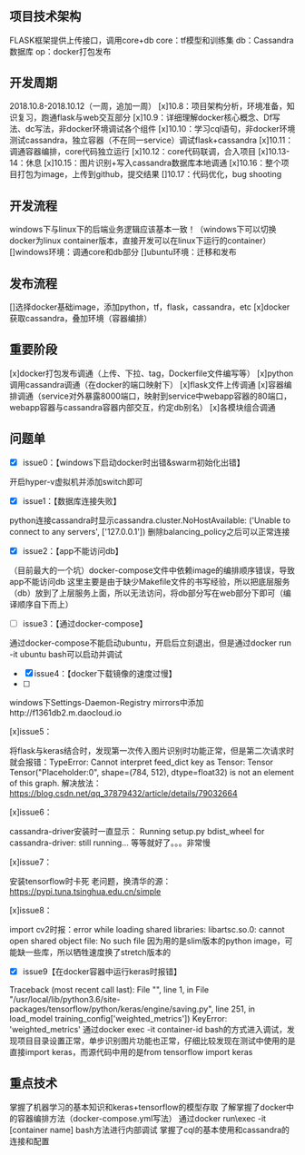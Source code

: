 #

## 项目技术架构

FLASK框架提供上传接口，调用core+db
core：tf模型和训练集
db：Cassandra数据库
op：docker打包发布

## 开发周期

2018.10.8-2018.10.12（一周，追加一周）
[x]10.8：项目架构分析，环境准备，知识复习，跑通flask与web交互部分
[x]10.9：详细理解docker核心概念、Df写法、dc写法，非docker环境调试各个组件
[x]10.10：学习cql语句，非docker环境测试cassandra，独立容器（不在同一service）调试flask+cassandra
[x]10.11：调通容器编排，core代码独立运行
[x]10.12：core代码联调，合入项目
[x]10.13-14：休息
[x]10.15：图片识别+写入cassandra数据库本地调通
[x]10.16：整个项目打包为image，上传到github，提交结果
[]10.17：代码优化，bug shooting

## 开发流程

windows下与linux下的后端业务逻辑应该基本一致！（windows下可以切换docker为linux container版本，直接开发可以在linux下运行的container）
[]windows环境：调通core和db部分
[]ubuntu环境：迁移和发布

## 发布流程

[]选择docker基础image，添加python，tf，flask，cassandra，etc
[x]docker获取cassandra，叠加环境（容器编排）

## 重要阶段

[x]docker打包发布调通（上传、下拉、tag，Dockerfile文件编写等）
[x]python调用cassandra调通（在docker的端口映射下）
[x]flask文件上传调通
[x]容器编排调通（service对外暴露8000端口，映射到service中webapp容器的80端口，webapp容器与cassandra容器内部交互，约定db别名）
[x]各模块组合调通

## 问题单

- [x] issue0：【windows下启动docker时出错&swarm初始化出错】

开启hyper-v虚拟机并添加switch即可

- [x] issue1：【数据库连接失败】

python连接cassandra时显示cassandra.cluster.NoHostAvailable: ('Unable to connect to any servers', ['127.0.0.1'])
删除balancing_policy之后可以正常连接

- [x] issue2：【app不能访问db】

（目前最大的一个坑）docker-compose文件中依赖image的编排顺序错误，导致app不能访问db
这里主要是由于缺少Makefile文件的书写经验，所以把底层服务（db）放到了上层服务上面，所以无法访问，将db部分写在web部分下即可（编译顺序自下而上）

- [ ] issue3：【通过docker-compose】

通过docker-compose不能启动ubuntu，开启后立刻退出，但是通过docker run -it ubuntu bash可以启动并调试

- [x] issue4：【docker下载镜像的速度过慢】
- [ ] 
windows下Settings-Daemon-Registry mirrors中添加http://f1361db2.m.daocloud.io

[x]issue5：

将flask与keras结合时，发现第一次传入图片识别时功能正常，但是第二次请求时就会报错：TypeError: Cannot interpret feed_dict key as Tensor: Tensor Tensor("Placeholder:0", shape=(784, 512), dtype=float32) is not an element of this graph.
解决放法：https://blog.csdn.net/qq_37879432/article/details/79032664

[x]issue6：

cassandra-driver安装时一直显示： Running setup.py bdist_wheel for cassandra-driver: still running...
等等就好了。。。非常慢

[x]issue7：

安装tensorflow时卡死
老问题，换清华的源：https://pypi.tuna.tsinghua.edu.cn/simple

[x]issue8：

import cv2时报：error while loading shared libraries: libartsc.so.0: cannot open shared object file: No such file
因为用的是slim版本的python image，可能缺一些库，所以牺牲速度换了stretch版本的

- [x] issue9【在docker容器中运行keras时报错】

Traceback (most recent call last):
  File "<stdin>", line 1, in <module>
  File "/usr/local/lib/python3.6/site-packages/tensorflow/python/keras/engine/saving.py", line 251, in load_model
    training_config['weighted_metrics'])
KeyError: 'weighted_metrics'
通过docker exec -it container-id bash的方式进入调试，发现项目目录设置正常，单步识别图片功能也正常，仔细比较发现在测试中使用的是直接import keras，而源代码中用的是from tensorflow import keras

## 重点技术

掌握了机器学习的基本知识和keras+tensorflow的模型存取
了解掌握了docker中的容器编排方法（docker-compose.yml写法）
通过docker run\exec -it [container name] bash方法进行内部调试
掌握了cql的基本使用和cassandra的连接和配置